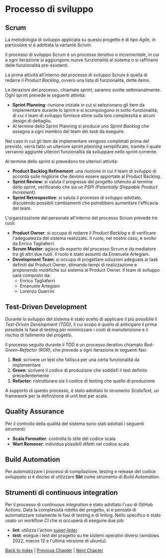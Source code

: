 # Processo di sviluppo

## Scrum
La metodologia di sviluppo applicata su questo progetto è di tipo _Agile_, in particolare
si è adottata la variante _Scrum_.

Il processo di sviluppo Scrum è un processo _iterativo_ e _incrementale_, in cui a ogni
iterazione si aggiungono nuove funzionalità al sistema o si raffinano delle funzionalità
pre-esistenti.

La prima attività all'interno del processo di sviluppo Scrum è quella di redarre il
_Product Backlog_, ovvero una lista di funzionalità, dette _items_.

Le iterazioni del processo, chiamate _sprint_, saranno svolte settimanalmente. Ogni sprint
prevede le seguenti attività:
- **Sprint Planning**: riunione iniziale in cui si selezionano gli item da implementare
  durante lo sprint e si scompongono in sotto-funzionalità, di cui il team di sviluppo
  fornisce stime sulla loro complessità e alcuni design di dettaglio.
- Al termine dello Sprint Planning si produce uno _Sprint Backlog_ che assegna a ogni membro del team
  dei _task_ da eseguire.

Nel caso in cui gli item da implementare vengono completati prima del previsto, verrà fatto un ulteriore _sprint planning_ semplificato, tramite il quale verranno aggiunte ulteriori funzionalità da sviluppare nello sprint corrente.

Al termine dello sprint si prevedono tre ulteriori attività:
- **Product Backlog Refinement**: una riunione in cui il team di sviluppo di accorda sulle
  migliorie che devono essere apportate al Product Backlog.
- **Sprint Review**: si valuta il progresso del progetto ottenuto al termine dello sprint,
  verificando che sia un _PSPI (Potentially Shippable Product Increment)_.
- **Sprint Retrospective**: si valuta il processo di sviluppo adottato, discutendo possibili
  cambiamenti che potrebbero aumentare l'efficacia del team.

L'organizzazione del personale all'interno del processo Scrum prevede tre ruoli:
- **Product Owner**: si occupa di redarre il _Product Backlog_ e di verificare l'adeguatezza del
  sistema realizzato. Il ruolo, nel nostro caso, è svolto da Enrico Tagliaferri.
- **Scrum Master**: agisce da esperto del processo Scrum e da mediatore tra gli altri due ruoli. Il ruolo è stato assunto da Emanuele Artegiani.
- **Development Team**: si occupa di progettare soluzioni adeguate ai task definiti dal Product
  Owner, stimando tempi di realizzazione e proponendo modifiche sul sistema al Product Owner.
  Il team di sviluppo sarà composto da:
    - Enrico Tagliaferri
    - Emanuele Artegiani
    - Lorenzo Guerrini
 
## Test-Driven Development
Durante lo sviluppo del sistema è stato scelto di applicare il più possibile il _Test-Driven Development (TDD)_,
il cui scopo è quello di anticipare il prima possibile la fase di testing per minimizzare i costi di manutenzione e 
il rischio di fallimento del progetto.

Il processo seguito durante il TDD è un processo iterativo chiamato _Red-Green-Refactor (RGR)_, che prevede a ogni
iterazione le seguenti fasi:
1. **Red**: scrivere un test che fallisca per una certa funzionalità da implementare
2. **Green**: scrivere il codice di produzione che soddisfi il test definito precedentemente
3. **Refactor**: ristrutturare sia il codice di testing che quello di produzione

A supporto di questo processo, è stato adottato lo strumento _ScalaTest_, un framework per la definizione di unit test per scala.

## Quality Assurance
Per il controllo della qualità del sistema sono stati adottati i seguenti strumenti:
- **Scala Formatter**: controlla lo stile del codice scala
- **Wart Remover**: individua possibili difetti nel codice scala

## Build Automation
Per automatizzare i processi di compilazione, testing e release del codice sviluppato si è deciso di utilizzare **Sbt**
come strumento di _Build Automation_.

## Strumenti di continuous integration
Per il processo di _continuous integration_ è stato adottato l'uso di GitHub Actions.
Data la complessità ridotta del progetto, si è pensato di automatizzare solamente le fasi di testing e di linting.
Nello specifico è stato usato un workflow _CI_ che si occuperà di eseguire due job:

- **lint**: utilizza l'action [super-linter](https://github.com/marketplace/actions/super-linter).
- **test**: esegue i test del progetto su tre sistemi operativi diversi (windows 2022, macos 12 e l'ultima versione di ubuntu).

[Back to index](../index.md) | 
[Previous Chapter](../1-introduction/index.md) | 
[Next Chapter](../3-requirements/index.md)

